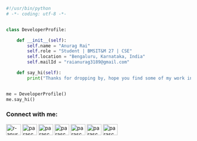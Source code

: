 ```python
#!/usr/bin/python
# -*- coding: utf-8 -*-


class DeveloperProfile:

    def __init__(self):
        self.name = "Anurag Rai"
        self.role = "Student | BMSIT&M 27 | CSE"
        self.location = "Bengaluru, Karnataka, India"
        self.mailId = "raianurag3189@gmail.com"

    def say_hi(self):
        print("Thanks for dropping by, hope you find some of my work interesting.")


me = DeveloperProfile()
me.say_hi()
```

<h3 align="left">Connect with me:</h3>
<p align="left">
<a href="https://www.linkedin.com/in/r-anurag" target="blank"><img align="center" src="https://cdn.jsdelivr.net/npm/simple-icons@3.0.1/icons/linkedin.svg" alt="r-anurag" height="30" width="40" /></a>
<a href="https://www.codechef.com/users/parascoding" target="blank"><img align="center" src="https://cdn.jsdelivr.net/npm/simple-icons@3.1.0/icons/codechef.svg" alt="parascoding" height="30" width="40" /></a>
<a href="https://www.hackerrank.com/parascoding" target="blank"><img align="center" src="https://cdn.jsdelivr.net/npm/simple-icons@3.0.1/icons/hackerrank.svg" alt="parascoding" height="30" width="40" /></a>
<a href="https://codeforces.com/profile/parascoding" target="blank"><img align="center" src="https://cdn.jsdelivr.net/npm/simple-icons@3.0.1/icons/codeforces.svg" alt="parascoding" height="30" width="40" /></a>
<a href="https://www.leetcode.com/parascoding" target="blank"><img align="center" src="https://cdn.jsdelivr.net/npm/simple-icons@3.0.1/icons/leetcode.svg" alt="parascoding" height="30" width="40" /></a>
<a href="https://www.hackerearth.com/parascoding" target="blank"><img align="center" src="https://cdn.jsdelivr.net/npm/simple-icons@3.0.1/icons/hackerearth.svg" alt="parascoding" height="30" width="40" /></a>
<a href="https://auth.geeksforgeeks.org/user/parascoding" target="blank"><img align="center" src="https://cdn.jsdelivr.net/npm/simple-icons@3.0.1/icons/geeksforgeeks.svg" alt="parascoding" height="30" width="40" /></a>
</p>
